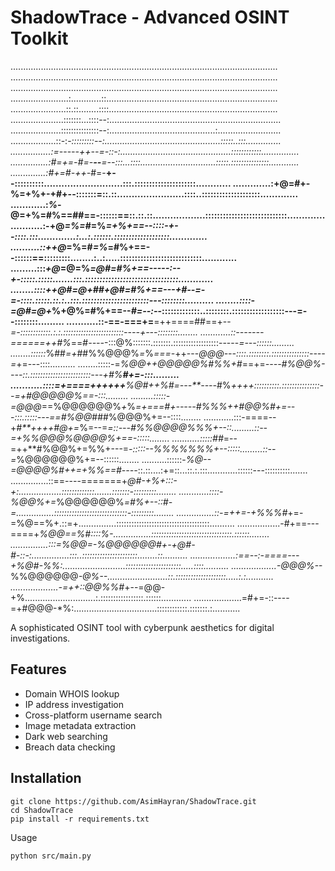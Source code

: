 # ShadowTrace - Advanced OSINT Toolkit

..........................................................................................................
..........................................................................................................
..........................................................................................................
.......................:............::....................................................................
......................::.::........::::...................................................................
.....................:::::::...::::--:....................................................................
....................:::::::::::::::--:..........................................:.........................
..................::-:-*:::::::::--:..............................................:::::..:::..............
................:=-*--*--++--=-::-:............................................::::::::::::...............
...............:#=+=-#=-**--**=--:::...::::..............................:::::.:::::::::::::::............
..............:#+=#-++-*#=-**+--::::::::::...........................:::.:::::::::::::::::::::............
.............:+@=#+-%=+%+-+#+--:::::::=::.::.......................::::..::::::::::::::::::::.............
............:*%*-@=+%=#%==##==-::::::==::.::.::..................::::::::::::::::::::::::::::.............
...........:-+@*=%=*#=%*=+%+==--::::-+--::::.:::.............:...:.::::::.:::::::::::::::::::.............
..........::++@*=%=#*=%*=#%+==--::::::==:::::::::........:..:.....::::::::::::::::::::::::::::............
.........:::*+@*=@=%*=@#=#%+==-----:--+-:::::.:::::.......:::.::::::::::::::::::::::::::::::::............
........::::++@#=@+##+@#=#%+==---+#--=-=-::::.:::::.::.:..:::.:::::::::::::::::::::::---::::::::..........
........::::-=@#=@+*%+@%=#%+==--*#=--:-*-:::::::::::::..::::::::.::::::::::::::::::---=--::::::::.........
...........::-==-===+=**=++====##==+--*=-::::::::::::.:.:.::::::::::::::::::::::::----+---::::::::........
............::-------======++#%*==#*----*-:::@%:::::::.:::::::.::::::::::::::::::-----*=---::::::.........
........::::::*%##*=+*##%%@@@%*=*%*===-*++---*@@@---::::.::::::::.:::::::::::::::----=*+=---::::..........
........:::::-=*%@@++@@@@@%#***%%*+#*==+=*----#%@@%----::.::::::::::::::::::::::::---+#%**#+=-:::.........
...........::::=+====++++++**%@#++%#=---**----*#%*++++::::::::::.:::::::::::::::--=+#@@@@@%==-:::.........
.........:::::-=@@@*==%@@@@@@%*+*%*=+===#+-----#%%%++#@@%#+=---:::.:::::---==#%@@*###%@@@%+=--::::........
............:::-====--+*#**++++#@+=*%=--=*=::---#%%@@@@%%%+--::.........::--=+%%@@@%@@@@%+==-:::::........
...........:::::##*=--=++**#%@@%+=%%+---=*-:::::--%%%%%%%+--:::::.........::--=*%@@@@@@%+=--::::::........
..........::::::-*%@--=@@@@%#++=+%%==#----*::.::....:+=::...::.:.:::............::::::---::::::::::.......
...............::==----=======+*@#-+%+:::-+:.................:::::::::::::.......:::::::-:::::::::........
............::::-%@@%+=*%@@@@@@%*=#%+--::#-=...............:::::::::::::::::::::::::::::-:::::::::........
...............::-=++=-+%%%#*+=-=%@==%+.::=+...............:::::::::::::::::::::::::::::::::::::..........
.................-#+==---====+*%@@==%#::::%-...............::::::::::::::::::::::::::::::::.::::::........
...............:::=%@@=-%@@@@@@#+-+@#-#-::-:...............:::..::::::::::::::::::::::........::..........
..................:==--:-====---+%@#-%%:.........................::::::::::::::::::::::.....::::..........
..................-@@@%--*%%@@@@@@*-@%--........................::.::::::::::::::::::::.....:.:...........
...................-=++::@@%%#*+--=@@-+%............................:.:::::::::::::::::.::::::............
...................=#+=-::----=+#@@@-*%:.................................::::::::::::.:::::::.:...........

A sophisticated OSINT tool with cyberpunk aesthetics for digital investigations.

## Features

- Domain WHOIS lookup
- IP address investigation
- Cross-platform username search
- Image metadata extraction
- Dark web searching
- Breach data checking

## Installation

```
git clone https://github.com/AsimHayran/ShadowTrace.git
cd ShadowTrace
pip install -r requirements.txt
```
Usage
```
python src/main.py
```
